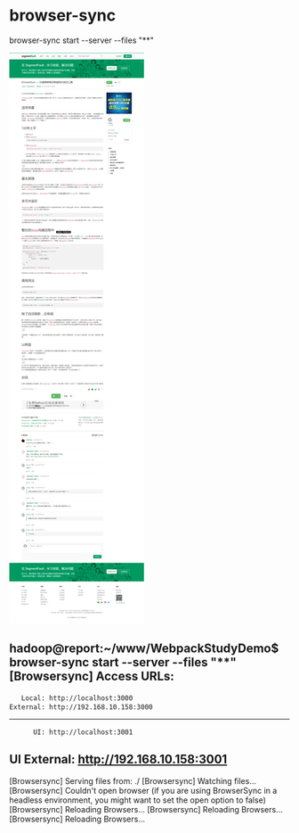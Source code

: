 # browser-sync
browser-sync start --server --files "**"

![screenshot](BrowserSync你值得拥有的前端同步测试工具.png)

hadoop@report:~/www/WebpackStudyDemo$ browser-sync start --server --files "**"
[Browsersync] Access URLs:
 ---------------------------------------
       Local: http://localhost:3000
    External: http://192.168.10.158:3000
 ---------------------------------------
          UI: http://localhost:3001
 UI External: http://192.168.10.158:3001
 ---------------------------------------
[Browsersync] Serving files from: ./
[Browsersync] Watching files...
[Browsersync] Couldn't open browser (if you are using BrowserSync in a headless environment, you might want to set the open option to false)
[Browsersync] Reloading Browsers...
[Browsersync] Reloading Browsers...
[Browsersync] Reloading Browsers...
